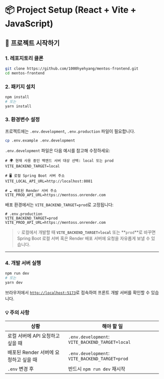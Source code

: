 # 📦 Project Setup (React + Vite + JavaScript)

## 🚀 프로젝트 시작하기

### 1. 레포지토리 클론

```bash
git clone https://github.com/1000hyehyang/mentos-frontend.git
cd mentos-frontend
```

### 2. 패키지 설치

```bash
npm install
# 또는
yarn install
```

### 3. 환경변수 설정

프로젝트에는 `.env.development`, `.env.production` 파일이 필요합니다.

```bash
cp .env.example .env.development
```

`.env.development` 파일은 다음 예시를 참고해 수정하세요:

```env
# 🌍 현재 사용 중인 백엔드 서버 대상 선택: local 또는 prod
VITE_BACKEND_TARGET=local

# 🖥️ 로컬 Spring Boot 서버 주소
VITE_LOCAL_API_URL=http://localhost:8081

# ☁️ 배포된 Render 서버 주소
VITE_PROD_API_URL=https://mentoss.onrender.com
```

배포 환경에서는 `VITE_BACKEND_TARGET=prod`로 고정됩니다:

```env
# .env.production
VITE_BACKEND_TARGET=prod
VITE_PROD_API_URL=https://mentoss.onrender.com
```

> 💡 로컬에서 개발할 때 **`VITE_BACKEND_TARGET=local`** 또는 \*\*`prod`\*\*로 바꾸면
> Spring Boot 로컬 서버 혹은 Render 배포 서버에 요청을 자유롭게 보낼 수 있습니다.

---

### 4. 개발 서버 실행

```bash
npm run dev
# 또는
yarn dev
```

브라우저에서 [`http://localhost:5173`](http://localhost:5173)로 접속하여 프론트 개발 서버를 확인할 수 있습니다.


### 💡 주의 사항

| 상황                       | 해야 할 일                                          |
| ------------------------ | ----------------------------------------------- |
| 로컬 서버에 API 요청하고 싶을 때     | `.env.development`: `VITE_BACKEND_TARGET=local` |
| 배포된 Render 서버에 요청하고 싶을 때 | `.env.development`: `VITE_BACKEND_TARGET=prod`  |
| `.env` 변경 후              | 반드시 `npm run dev` 재시작                           |
